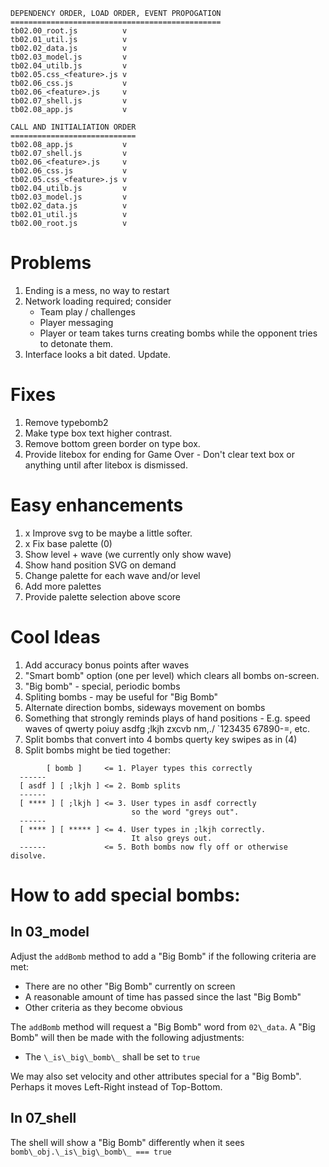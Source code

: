 ```
DEPENDENCY ORDER, LOAD ORDER, EVENT PROPOGATION
===============================================
tb02.00_root.js          v
tb02.01_util.js          v
tb02.02_data.js          v
tb02.03_model.js         v
tb02.04_utilb.js         v
tb02.05.css_<feature>.js v
tb02.06_css.js           v
tb02.06_<feature>.js     v
tb02.07_shell.js         v
tb02.08_app.js           v

CALL AND INITIALIATION ORDER
============================
tb02.08_app.js           v
tb02.07_shell.js         v
tb02.06_<feature>.js     v
tb02.06_css.js           v
tb02.05.css_<feature>.js v
tb02.04_utilb.js         v
tb02.03_model.js         v
tb02.02_data.js          v
tb02.01_util.js          v
tb02.00_root.js          v
```

# Problems
1. Ending is a mess, no way to restart
1. Network loading required; consider
   - Team play / challenges
   - Player messaging
   - Player or team takes turns creating bombs
     while the opponent tries to detonate them.
1. Interface looks a bit dated. Update.

# Fixes
1. Remove typebomb2
1. Make type box text higher contrast.
1. Remove bottom green border on type box.
1. Provide litebox for ending for Game Over -
   Don't clear text box or anything until after
   litebox is dismissed.

# Easy enhancements
1. x Improve svg to be maybe a little softer.
1. x Fix base palette (0)
1. Show level + wave (we currently only show wave)
1. Show hand position SVG on demand
1. Change palette for each wave and/or level
1. Add more palettes
1. Provide palette selection above score

# Cool Ideas
1. Add accuracy bonus points after waves
1. "Smart bomb" option (one per level) which clears
   all bombs on-screen.
1. "Big bomb" - special, periodic bombs
1. Spliting bombs - may be useful for "Big Bomb"
1. Alternate direction bombs, sideways movement on bombs
1. Something that strongly reminds plays of hand positions -
   E.g. speed waves of qwerty poiuy asdfg ;lkjh zxcvb nm,./
   `123435 67890-=, etc.
1. Split bombs that convert into 4 bombs querty key swipes
   as in (4)
1. Split bombs might be tied together:

```
        [ bomb ]     <= 1. Player types this correctly
  ------
  [ asdf ] [ ;lkjh ] <= 2. Bomb splits
  ------
  [ **** ] [ ;lkjh ] <= 3. User types in asdf correctly
                           so the word "greys out".
  ------
  [ **** ] [ ***** ] <= 4. User types in ;lkjh correctly.
                           It also greys out.
  ------             <= 5. Both bombs now fly off or otherwise disolve.
```

# How to add special bombs:
## In 03\_model
Adjust the `addBomb` method to add a "Big Bomb" if the following criteria 
are met:

- There are no other "Big Bomb" currently on screen
- A reasonable amount of time has passed since the last "Big Bomb"
- Other criteria as they become obvious

The `addBomb` method will request a "Big Bomb" word from `02\_data`.
A "Big Bomb" will then be made with the following adjustments:
- The `\_is\_big\_bomb\_` shall be set to `true`

We may also set velocity and other attributes special for a "Big Bomb".  
Perhaps it moves Left-Right instead of Top-Bottom.

## In 07\_shell
The shell will show a "Big Bomb" differently when it sees
`bomb\_obj.\_is\_big\_bomb\_ === true`

